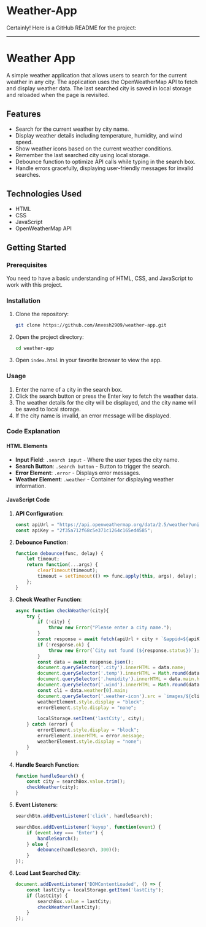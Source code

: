 # Weather-App
Certainly! Here is a GitHub README for the project:

---

# Weather App

A simple weather application that allows users to search for the current weather in any city. The application uses the OpenWeatherMap API to fetch and display weather data. The last searched city is saved in local storage and reloaded when the page is revisited.

## Features

- Search for the current weather by city name.
- Display weather details including temperature, humidity, and wind speed.
- Show weather icons based on the current weather conditions.
- Remember the last searched city using local storage.
- Debounce function to optimize API calls while typing in the search box.
- Handle errors gracefully, displaying user-friendly messages for invalid searches.

## Technologies Used

- HTML
- CSS
- JavaScript
- OpenWeatherMap API

## Getting Started

### Prerequisites

You need to have a basic understanding of HTML, CSS, and JavaScript to work with this project.

### Installation

1. Clone the repository:
    ```sh
    git clone https://github.com/Anvesh2909/weather-app.git
    ```
2. Open the project directory:
    ```sh
    cd weather-app
    ```
3. Open `index.html` in your favorite browser to view the app.

### Usage

1. Enter the name of a city in the search box.
2. Click the search button or press the Enter key to fetch the weather data.
3. The weather details for the city will be displayed, and the city name will be saved to local storage.
4. If the city name is invalid, an error message will be displayed.

### Code Explanation

#### HTML Elements

- **Input Field**: `.search input` - Where the user types the city name.
- **Search Button**: `.search button` - Button to trigger the search.
- **Error Element**: `.error` - Displays error messages.
- **Weather Element**: `.weather` - Container for displaying weather information.

#### JavaScript Code

1. **API Configuration**:
    ```javascript
    const apiUrl = "https://api.openweathermap.org/data/2.5/weather?units=metric&q=";
    const apiKey = "2f35a712f68c5e371c1264c165ed4585";
    ```

2. **Debounce Function**:
    ```javascript
    function debounce(func, delay) {
        let timeout;
        return function(...args) {
            clearTimeout(timeout);
            timeout = setTimeout(() => func.apply(this, args), delay);
        };
    }
    ```

3. **Check Weather Function**:
    ```javascript
    async function checkWeather(city){
        try {
            if (!city) {
                throw new Error("Please enter a city name.");
            }
            const response = await fetch(apiUrl + city + `&appid=${apiKey}`);
            if (!response.ok) {
                throw new Error(`City not found (${response.status})`);
            }
            const data = await response.json();
            document.querySelector('.city').innerHTML = data.name;
            document.querySelector('.temp').innerHTML = Math.round(data.main.temp) + "°c";
            document.querySelector('.humidity').innerHTML = data.main.humidity + "%";
            document.querySelector('.wind').innerHTML = Math.round(data.wind.speed) + " km/h";
            const cli = data.weather[0].main;
            document.querySelector('.weather-icon').src = `images/${cli}.png`;
            weatherElement.style.display = "block";
            errorElement.style.display = "none";

            localStorage.setItem('lastCity', city);
        } catch (error) {
            errorElement.style.display = "block";
            errorElement.innerHTML = error.message;
            weatherElement.style.display = "none";
        }
    }
    ```

4. **Handle Search Function**:
    ```javascript
    function handleSearch() {
        const city = searchBox.value.trim();
        checkWeather(city);
    }
    ```

5. **Event Listeners**:
    ```javascript
    searchBtn.addEventListener('click', handleSearch);

    searchBox.addEventListener('keyup', function(event) {
        if (event.key === 'Enter') {
            handleSearch();
        } else {
            debounce(handleSearch, 300)();
        }
    });
    ```

6. **Load Last Searched City**:
    ```javascript
    document.addEventListener('DOMContentLoaded', () => {
        const lastCity = localStorage.getItem('lastCity');
        if (lastCity) {
            searchBox.value = lastCity;
            checkWeather(lastCity);
        }
    });
    ```


